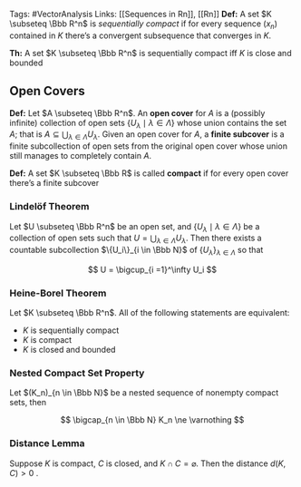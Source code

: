 Tags: #VectorAnalysis
Links: [[Sequences in Rn]], [[Rn]]
**********Def:********** A set $K \subseteq \Bbb R^n$ is _sequentially compact_ if for every sequence $(x_n)$ contained in $K$ there’s a convergent subsequence that converges in $K$.

************Th:************ A set $K \subseteq \Bbb R^n$ is sequentially compact iff $K$ is close and bounded

## Open Covers

**********Def:********** Let $A \subseteq \Bbb R^n$. An **************open cover************** for $A$ is a (possibly infinite) collection of open sets ${\{U_\lambda \mid \lambda \in \Lambda\}}$ whose union contains the set $A$; that is $A \subseteq \bigcup_{\lambda\in \Lambda} U_\lambda$. Given an open cover for $A$, a ****************finite subcover**************** is a finite subcollection of open sets from the original open cover whose union still manages to completely contain $A$.

********Def:******** A set $K \subseteq \Bbb R$ is called ********compact******** if for every open cover there’s a finite subcover

### Lindelöf Theorem

Let $U \subseteq \Bbb R^n$ be an open set, and $\{U_\lambda \mid \lambda \in \Lambda\}$ be a collection of open sets such that ${U = \bigcup_{\lambda \in \Lambda} U_\lambda}$. Then there exists a countable subcollection $\{U_i\}_{i \in \Bbb N}$ of $\{U_\lambda\}_{\lambda\in \Lambda}$ so that

$$ U = \bigcup_{i =1}^\infty U_i $$

### Heine-Borel Theorem
Let $K \subseteq \Bbb R^n$. All of the following statements are equivalent:

- $K$ is sequentially compact
- $K$ is compact
- $K$ is closed and bounded

### Nested Compact Set Property

Let $(K_n)_{n \in \Bbb N}$ be a nested sequence of nonempty compact sets, then

$$ \bigcap_{n \in \Bbb N} K_n \ne \varnothing $$

### Distance Lemma
Suppose $K$ is compact, $C$ is closed, and $K \cap C = \varnothing$. Then the distance $d(K, C) >0$ .
